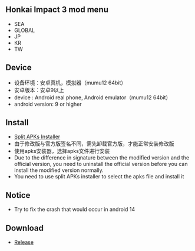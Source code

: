 
## Honkai Impact 3 mod menu
* SEA
* GLOBAL
* JP
* KR
* TW

## Device
* 设备环境：安卓真机，模拟器（mumu12 64bit）
* 安卓版本：安卓9以上
* device : Android real phone, Android emulator（mumu12 64bit）
* android version: 9 or higher
## Install
* [Split APKs Installer](https://github.com/Aefyr/SAI/releases)
* 由于修改版与官方版签名不同，需先卸载官方版，才能正常安装修改版
* 使用apks安装器，选择apks文件进行安装
* Due to the difference in signature between the modified version and the official version, you need to uninstall the official version before you can install the modified version normally.
* You need to use split APKs installer to select the apks file and install it
## Notice
* Try to fix the crash that would occur in android 14

## Download
* [Release](https://github.com/JMBQ/Honkai_Impact_3rd_menu_mod/releases/tag/100.0)

